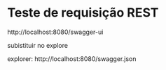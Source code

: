 # Teste de requisição REST

http://localhost:8080/swagger-ui

subistituir no explore

explorer:
http://localhost:8080/swagger.json
